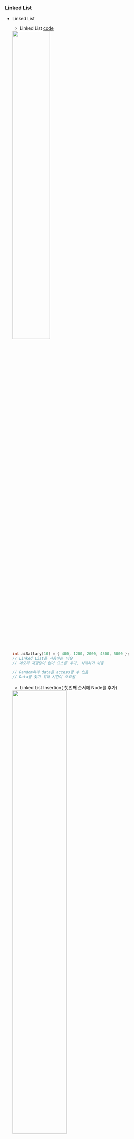 ### Linked List
* Linked List
  * Linked List [code](https://github.com/csbyun-data/C-Pro/blob/main/chap04/Linked_List/Linked_List_ex1.c)  
  <img src = "https://github.com/user-attachments/assets/9e41c1a5-84d0-47df-b274-862cd3f0c511" width="50%" height="50%">

  ```c
  int aiSallary[10] = { 400, 1200, 2000, 4500, 5000 };
  // Linked List를 사용하는 이유
  // 메모리 재할당이 없이 요소를 추가, 삭제하기 쉬움

  // Random하게 data를 access할 수 있음
  // Data를 찾기 위해 시간이 소요됨
  ```
  * Linked List Insertion( 첫번째 순서에 Node를 추가)  
  <img src = "https://github.com/user-attachments/assets/ae695477-21b5-491d-b69c-ff20e882e3c5" width="60%" height="60%">

  ```c
  //Linked List에 Node를 insert하는 순서

  //1. new node를 메모리에 생성
  NodePointer pNewNode = malloc(sizeof(NodeType));

  //2. data field에 값을 입력
  if(pNewNode != NULL) {
    pNewNode->iData = Value;
  }

  //3. New Node에 첫번째 Node의 주소를 포인터에 할당
  pNewNode ->pNextNode = head;

  //4. Head 포인터에 생성된 Node의 주소를 할당
  Head = pNewNode;
  ```
  * 중간의 어느 지점에 node를 삽입하는 경우  
  <img src = "https://github.com/user-attachments/assets/da235263-2577-4f6b-bbf1-3585e2f599f7" width="60%" height="60%">

  ```c
  // Insert a new node after a node
  //1. Head Pointer에 저장된 값을 Temp Node에 저장
  NodePointer pTmpNode = head;

  //2. New Node를 삽입할 위치를 Node의 주소를 get
  for( iPosition = 1 ; iPosition < specified_Position ; iPosition++)
    pTmpNode = pTmpNode ->pNextNode;

  //3.New Node 생성
  NodePointer pNewNode = malloc(sizeof(NodeType));

  //4. New Node에 Value 입력
  if(pNewNode != NULL) {
    pNewNode->iData = Value;
  }

  //5. New Node의 지시Pointer를 입력
  pNewNode->pNextNode = pTmpNode->pNextNode;

  //6. Temp Node의 지시Pointer에 New Node의 Pointer 할당
  pTmpNode->pNextNode = pNewNode;
  ```  
  ([InsertNodeAfterNode()함수 code](https://github.com/csbyun-data/C-Pro/blob/main/chap04/Linked_List/InsertNodeAfterNode_func1.c))
  
  * 마지막 node에 신규 node를 입력  
  <img src = "https://github.com/user-attachments/assets/e34e3f33-9fc4-4c12-850b-1dc13fa3634e" width="60%" height="60%">

  ```c
  //1. Temp Node에 Head Pointer 할당
  NodePointer pTmpNode = head;

  //2. Last Node의 Pointer를 찾음
  While( pTmpNode ->pNextNode != NULL) {
    pTmpNode = pTmpNode ->pNextNode;
  }

  //3. New Node 메모리 할당
  NodePointer pNewNode = malloc(sizeof(NodeType));

  //4. New Node의 값을 입력
  if(pNewNode != NULL) {
    pNewNode->iData = Value;
  }

  //5. New Node의 POinter를 마지막 Node Pointer에 입력
  pTmpNode->pNextNode = pNewNode;

  //6. New Node의 Pointer는 NULL로 입력
  pNewNode->pNextNode = NULL;
  ```
  그림
  * 할당된 메모리 전체를 풀어줌
  ```c
  /* Paas the reference of the head pointer of a list. This function use
  to free the all allocated memory*/
  void FreeAllocatedMemory(NodePointer  *pHead) {
    NodePointer   pTmpNode = NULL;
    NodePointer   pFirstNode = NULL;

    //Assign  the Address of first node
    pFirstNode  = *pHead;

    /*check if pFirstNode is NULL, then now list is empty,
    so assign NULL to head and return.*/
    while (pFirstNode  != NULL) {
      /*Save the pFirstNode in a pTmpNode node pointer*/
      pTmpNode = pFirstNode  ;

      /*Assign the address of next on your list*/
      pFirstNode  = pFirstNode->pNextNode;

      //Free the allocated memory
      free(pTmpNode );
    }
    //Assign NULL to the head pointer
    *pHead = NULL;
  }
  
  ```
  * 예제를 구현한 Linked List [code](https://github.com/csbyun-data/C-Pro/blob/main/chap04/Linked_List/Linked_List_ex2.c)

* Delete a Linked List node
  * 시작 node 삭제 [code](https://github.com/csbyun-data/C-Pro/blob/main/chap04/Linked_List/Delete_start_node.c)  
  <img src = "https://github.com/user-attachments/assets/88e935fe-dab6-4c7b-b5b9-5d7c6e8b00a5" width="60%" height="60%">

  * 중간 node 삭제 [code](https://github.com/csbyun-data/C-Pro/blob/main/chap04/Linked_List/Delete_middle_node.c)  
  <img src = "https://github.com/user-attachments/assets/e28b4846-5541-490e-aca0-d4e8a0509f25" width="60%" height="60%">

  * 끝 node 삭제 [code](https://github.com/csbyun-data/C-Pro/blob/main/chap04/Linked_List/Delete_end_node.c)  
  <img src = "https://github.com/user-attachments/assets/92c9ac1b-a9c2-4ab9-92e8-06ae243f31ca" width="60%" height="60%">

* Generic Linked List in C
    * Generic Linked List
    ```c
    //모든data type을 사용하여 Linked List를 만들어 놓은 프로그램
    //Creating a new type
    typedef void *  pVoid;
    // Creating Node
    struct Node {
      /*void pointer*/
      pVoid iData;
      /*Node Pointer*/
      struct Node *pNextNode;
    };
  
    // Define the new type Node type and Node pointer
    typedef  struct Node  NodeType, * NodePointer;
    ```
    * Function to add a node at the end of the Generic Linked List [code](https://github.com/csbyun-data/C-Pro/blob/main/chap04/Linked_List/InsertNodeAfterNode_func1.c)
    * Free the all allocated memory [code](https://github.com/csbyun-data/C-Pro/blob/main/chap04/Linked_List/FreeAllocatedMemory_func1.c)
    * Driver program to create a Generic Linked List [code](https://github.com/csbyun-data/C-Pro/blob/main/chap04/Linked_List/Generic_linked_list1.c)
    * Reference [C-Pro](https://aticleworld.com/C-Pro/#)

* Single Linked List
    * Exam [code1](https://github.com/csbyun-data/C-Pro/blob/main/chap04/Linked_List/Single_Linked_List2_1.c), [code2](https://github.com/csbyun-data/C-Pro/blob/main/chap04/Linked_List/Single_Linked_List2_1b.c)
    ```txt
    구조체를 이용하여 헤드 노드를 가지는 단일 연결 리스트 코드를 작성
    . 단일 연결 리스트에는 다음과 같은 함수 생성
      * cmd의 각 행은 [리스트 조작 명령, 데이터]
      * 리스트 조작 명령은 1 또는 2이며, 1은 노드 삽입을, 2는 노드 삭제
      * 모든 명령을 처리한 후 연결 리스트에서 데이터가 담긴 노드의 개수를 return
  
      예시
    | cmd                                                      | cmd_len | return |
    |----------------------------------------------------------|----------|--------|
    | [[1, 1], [1, 4], [1, 2], [1, 3], [1, 1], [2, 2], [2, 1]] | 7        | 2      |
  
    | 명령   | 데이터 | 리스트 상태               |
    |--------|--------|-------------------------|
    | -      | -      | [H]   (헤드 노드)        |
    | INSERT | 1      | [H]-[1]                 |
    | INSERT | 4      | [H]-[4]-[1]             |
    | INSERT | 2      | [H]-[2]-[4]-[1]         |
    | INSERT | 3      | [H]-[3]-[2]-[4]-[1]     |
    | INSERT | 1      | [H]-[1]-[3]-[2]-[4]-[1] |
    | REMOVE | 2      | [H]-[1]-[3]-[4]-[1]     |
    | REMOVE | 1      | [H]-[3]-[4]             |
    따라서 리스트에 남은 노드 중, 데이터가 담긴 노드는 총 2개, Head Node제외
    ```
    ```c
    // 할당 메모리 제거, 자료 출력 기능 추가
    void free_node(struct NODE *head){ 
      /* recursively free memory */
      if(head->next != NULL)
          free_node(head->next);
      printf("freed node's value: %d\n", head->value);
      free(head);
    }
  
    void print_node(struct NODE *head ) { 
      /* recursively print node's value */
    	 if( head != NULL ) {
    	  	printf( "%d\n", head->value );
    		  print_node( head->next );
    	 }
    }
    // [Error] 'for' loop initial declarations are only allowed in C99 or C11 mode
    // [Note] use option -std=c99, -std=gnu99, -std=c11 or -std=gnu11 to compile your code
    // Compiler > Code Generation > Language standard (-std) ISO C99 설정
    ```
### Snippet
* Linked List
  * Linked List
  ```
  |=============================================================================
 | Auke Reitsma's comprehensive linked list functions
 |=============================================================================
 | File         O/S  Description
 | ------------ ---  ----------------------------------------------------------
   Llist.Nts    any  Notes on linked list functions
   Ll_Defs.H    any  Common includes and macros
   Lls.H        any  Singly linked list header
   Lls_Blob.H   any  Singly linked list for Binary Large OBjects
   Lls_Str.H    any  Singly linked list for strings
   Ll_Que.H     any  Singly linked list as queue
   Ll_Stack.H   any  Singly linked list as stack
   Lld.H        any  Doubly linked list header
   Lld_Blob.H   any  Doubly linked list for Binary Large OBjects
   Lld_Str.H    any  Doubly linked list for strings
   Lls.C        any  Singly linked list functions
   Lls_Blob.C   any  Singly linked list BLOB functions
   Lld.C        any  Doubly linked list functions
   Lld_Blob.C   any  Doubly linked list BLOB functions
   Stack.H      any  Header for stack management functions
   Stk_Defs.H   any  Common definitions and debugging macros
   Stack.C      any  Stack management functions
   Stk_Blob.H   any  Header for stack management of Binary Large OBjects
   Stk_Str.H    any  Header for stack management of strings as BLOB's
   Stk_Blob.C   any  Stack management functions for Binary Large OBjects
 + Ll_Demo.C    any  Demonstration of linked list functions in action
```
